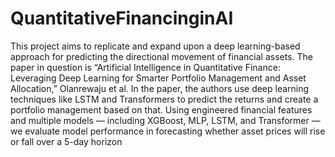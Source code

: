 # QuantitativeFinancinginAI
This project aims to replicate and expand upon a deep learning-based approach for predicting the directional movement of financial assets. The paper in question is “Artificial Intelligence in Quantitative Finance: Leveraging Deep Learning for Smarter Portfolio Management and Asset Allocation,”  Olanrewaju et al. In the paper, the authors use deep learning techniques like LSTM and Transformers to predict the returns and create a portfolio management based on that.  Using engineered financial features and multiple models — including XGBoost, MLP, LSTM, and Transformer — we evaluate model performance in forecasting whether asset prices will rise or fall over a 5-day horizon

